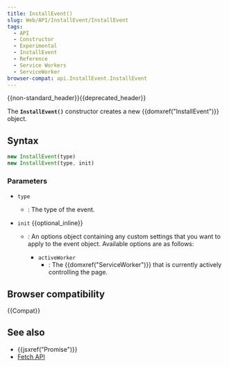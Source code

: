 ```yaml
---
title: InstallEvent()
slug: Web/API/InstallEvent/InstallEvent
tags:
  - API
  - Constructor
  - Experimental
  - InstallEvent
  - Reference
  - Service Workers
  - ServiceWorker
browser-compat: api.InstallEvent.InstallEvent
---
```

{{non-standard_header}}{{deprecated_header}}

The **`InstallEvent()`** constructor creates a new {{domxref("InstallEvent")}} object.

## Syntax

```js
new InstallEvent(type)
new InstallEvent(type, init)
```

### Parameters

- `type`
  - : The type of the event.
- `init` {{optional_inline}}

  - : An options object containing any custom settings that you want to apply to the event object. Available options are as follows:

    - `activeWorker`
      - : The {{domxref("ServiceWorker")}} that is currently actively controlling the page.

## Browser compatibility

{{Compat}}

## See also

- {{jsxref("Promise")}}
- [Fetch API](/en-US/docs/Web/API/Fetch_API)
